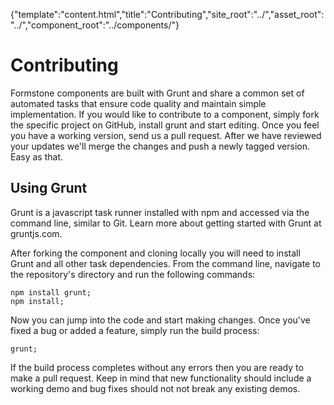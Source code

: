 {"template":"content.html","title":"Contributing","site_root":"../","asset_root":"../","component_root":"../components/"}

# Contributing

Formstone components are built with Grunt and share a common set of automated tasks that ensure code quality and maintain simple implementation. If you would like to contribute to a component, simply fork the specific project on GitHub, install grunt and start editing. Once you feel you have a working version, send us a pull request. After we have reviewed your updates we'll merge the changes and push a newly tagged version. Easy as that.

## Using Grunt

Grunt is a javascript task runner installed with npm and accessed via the command line, similar to Git. Learn more about getting started with Grunt at gruntjs.com.

After forking the component and cloning locally you will need to install Grunt and all other task dependencies. From the command line, navigate to the repository's directory and run the following commands:

```
npm install grunt;
npm install;
```

Now you can jump into the code and start making changes. Once you've fixed a bug or added a feature, simply run the build process:

```
grunt;
```

If the build process completes without any errors then you are ready to make a pull request. Keep in mind that new functionality should include a working demo and bug fixes should not not break any existing demos.